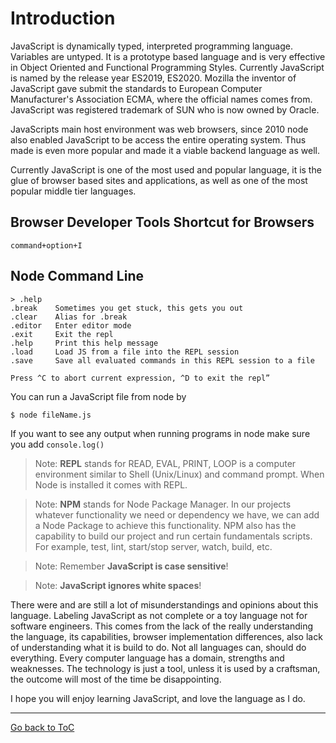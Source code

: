 # Introduction

JavaScript is dynamically typed, interpreted programming language. Variables are untyped. It is a prototype based language and is very effective in Object Oriented and Functional Programming Styles.
Currently JavaScript is named by the release year ES2019, ES2020. Mozilla the inventor of JavaScript gave submit the standards to European Computer Manufacturer's Association ECMA, where the official names comes from. JavaScript was registered trademark of SUN who is now owned by Oracle.

JavaScripts main host environment was web browsers, since 2010 node also enabled JavaScript to be access the entire operating system. Thus made is even more popular and made it a viable backend language as well.

Currently JavaScript is one of the most used and popular language, it is the glue of browser based sites and applications, as well as one of the most popular middle tier languages.

## Browser Developer Tools Shortcut for Browsers
```command+option+I```

## Node Command Line
```
> .help
.break    Sometimes you get stuck, this gets you out
.clear    Alias for .break
.editor   Enter editor mode
.exit     Exit the repl
.help     Print this help message
.load     Load JS from a file into the REPL session
.save     Save all evaluated commands in this REPL session to a file

Press ^C to abort current expression, ^D to exit the repl”
```

You can run a JavaScript file from node by

```$ node fileName.js```

If you want to see any output when running programs in node make sure you add ```console.log()```

> Note: **REPL** stands for READ, EVAL, PRINT, LOOP is a computer environment similar to Shell (Unix/Linux) and command prompt. When Node is installed it comes with REPL.

> Note: **NPM** stands for Node Package Manager. In our projects whatever functionality we need or dependency we have, we can add a Node Package to achieve this functionality. NPM also has the capability to build our project and run certain fundamentals scripts. For example, test, lint, start/stop server, watch, build, etc.

> Note: Remember **JavaScript is case sensitive**!

> Note: **JavaScript ignores white spaces**!

There were and are still a lot of misunderstandings and opinions about this language. Labeling JavaScript as not complete or a toy language not for software engineers. This comes from the lack of the really understanding the language, its capabilities, browser implementation differences, also lack of understanding what it is build to do. Not all languages can, should do everything. Every computer language has a domain, strengths and weaknesses. The technology is just a tool, unless it is used by a craftsman, the outcome will most of the time be disappointing.

I hope you will enjoy learning JavaScript, and love the language as I do.

---
[Go back to ToC](../README.md)